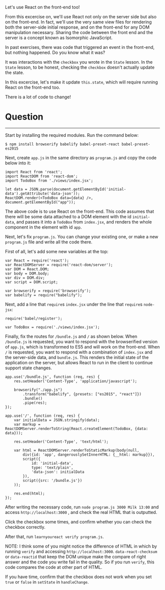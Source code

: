 Let's use React on the front-end too!

From this excercise on, we'll use React not only on the server side but also on the front-end.
In fact, we'll use the very same view files for rendering both the server-side initial response, and on the front-end for any DOM manipulation necessary. Sharing the code between the front end and the server is a concept known as Isomorphic JavaScript.

In past exercises, there was code that triggered an event in the front-end, but nothing happened. Do you know what it was?

It was interactions with the `checkbox` you wrote in the `State` lesson.
In the `State` lesson, to be honest, checking the `checkbox` doesn't actually update the state.

In this excercise, let's make it update `this.state`, which will require running React on the front-end too.

There is a lot of code to change!

# Question
---

Start by installing the required modules. Run the command below:

```
$ npm install browserify babelify babel-preset-react babel-preset-es2015
```

Next, create `app.js` in the same directory as `program.js` and copy the code below into it:

```
import React from 'react';
import ReactDOM from 'react-dom';
import TodoBox from './views/index.jsx';

let data = JSON.parse(document.getElementById('initial-data').getAttribute('data-json'));
ReactDOM.render(<TodoBox data={data} />, document.getElementById("app"));
```

The above code is to use React on the front-end. This code assumes that there will be some data attached to a DOM element with the id `initial-data`, and passes it into a `TodoBox` from `index.jsx`, and renders the whole component in the element with id `app`.

Next, let's fix `program.js`. You can change your existing one, or make a new `program.js` file and write all the code there.

First of all, let's add some new variables at the top:

```
var React = require('react');
var ReactDOMServer = require('react-dom/server');
var DOM = React.DOM;
var body = DOM.body;
var div = DOM.div;
var script = DOM.script;

var browserify = require('browserify');
var babelify = require("babelify");
```

Next, add a line that `require`s `index.jsx` under the line that `require`s `node-jsx`:

```
require('babel/register');

var TodoBox = require('./views/index.jsx');
```

Finally, fix the routes for `/bundle.js` and `/` as shown below.
When `/bundle.js` is requested, you want to respond with the browserified version of `app.js`, which is transformed to ES5 and will work on the front-end.
When `/` is requested, you want to respond with a combination of `index.jsx` and the server-side data, and `bundle.js`. This renders the initial state of the application on the server, but allows React to run in the client to continue support state changes.

```
app.use('/bundle.js', function (req, res) {
    res.setHeader('Content-Type', 'application/javascript');

    browserify("./app.js")
        .transform("babelify", {presets: ["es2015", "react"]})
        .bundle()
        .pipe(res);
});

app.use('/', function (req, res) {
    var initialData = JSON.stringify(data);
    var markup = ReactDOMServer.renderToString(React.createElement(TodoBox, {data: data}));

    res.setHeader('Content-Type', 'text/html');

    var html = ReactDOMServer.renderToStaticMarkup(body(null,
        div({id: 'app', dangerouslySetInnerHTML: {__html: markup}}),
        script({
            id: 'initial-data',
            type: 'text/plain',
            'data-json': initialData
        }),
        script({src: '/bundle.js'})
    ));

    res.end(html);
});
```

After writing the necessary code, run `node program.js 3000 Milk 13:00` and access `http://localhost:3000` , and check the real HTML that is outputted.

Click the checkbox some times, and confirm whether you can check the checkbox correctly.

After that, run `learnyoureact verify program.js`.

NOTE: I think some of you might notice  the difference of HTML in which by running `verify` and accessing `http://localhost:3000`.
`data-react-checksum` or  `data-reactid` that keep the DOM unique make the compare of right answer and the code you write fail in the quality.
So if you run `verify`, this code compares the code at other part of HTML.

If you have time, confirm that the checkbox does not work when you set `true` or `false` in `setState` in `handleChange`.
